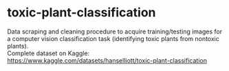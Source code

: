 # toxic-plant-classification

Data scraping and cleaning procedure to acquire training/testing images for a computer vision classification task (identifying toxic plants from nontoxic plants).  
Complete dataset on Kaggle: https://www.kaggle.com/datasets/hanselliott/toxic-plant-classification
